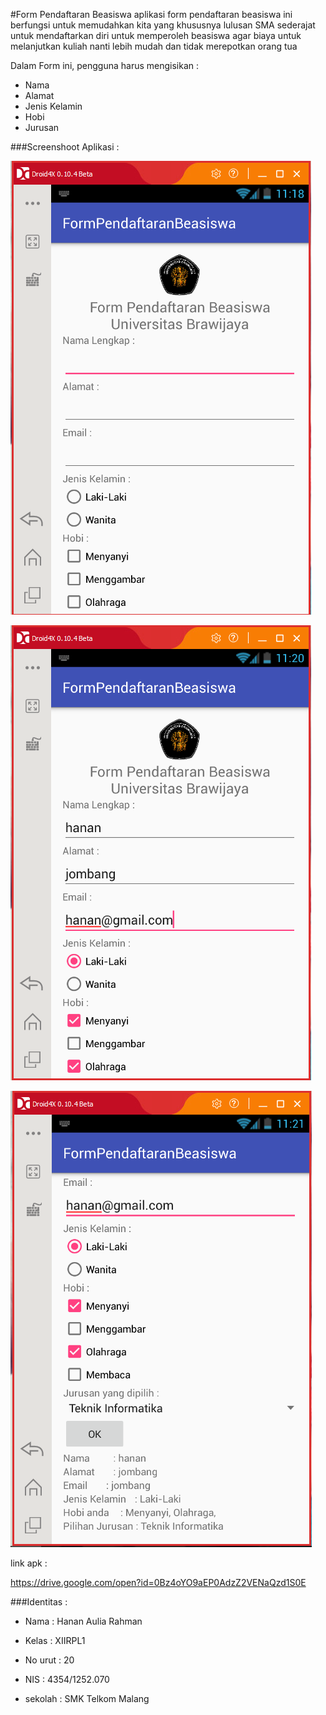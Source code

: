 #Form Pendaftaran Beasiswa
aplikasi form pendaftaran beasiswa ini berfungsi untuk memudahkan kita yang khususnya lulusan SMA sederajat untuk mendaftarkan diri untuk memperoleh beasiswa agar biaya untuk melanjutkan kuliah nanti lebih mudah dan tidak merepotkan orang tua

Dalam Form ini, pengguna harus mengisikan :

+ Nama
+ Alamat
+ Jenis Kelamin
+ Hobi
+ Jurusan

###Screenshoot Aplikasi : 

![Screenshoot](https://github.com/hananaul/Form_Beasiswa/blob/master/Capture1.PNG)

![Screenshoot](https://github.com/hananaul/Form_Beasiswa/blob/master/Capture2.PNG)

![Screenshoot](https://github.com/hananaul/Form_Beasiswa/blob/master/Capture3.PNG)

link apk :

https://drive.google.com/open?id=0Bz4oYO9aEP0AdzZ2VENaQzd1S0E

###Identitas :

+ Nama : Hanan Aulia Rahman

+ Kelas : XIIRPL1

+ No urut : 20

+ NIS : 4354/1252.070

+ sekolah : SMK Telkom Malang
